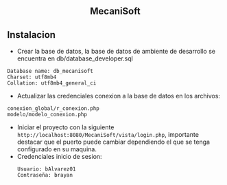 <center><h2>MecaniSoft</h2></center>

## Instalacion
- Crear la base de datos, la base de datos de ambiente de desarrollo se encuentra en db/database_developer.sql
```
Database name: db_mecanisoft
Charset: utf8mb4
Collation: utf8mb4_general_ci
```

- Actualizar las credenciales conexion a la base de datos en los archivos:
```
conexion_global/r_conexion.php
modelo/modelo_conexion.php
```
- Iniciar el proyecto con la siguiente ```http://localhost:8080/MecaniSoft/vista/login.php```, importante destacar que el puerto puede cambiar dependiendo el que se tenga configurado en su maquina.
- Credenciales inicio de sesion:
  ```
  Usuario: bAlvarez01
  Contraseña: brayan
  ```
